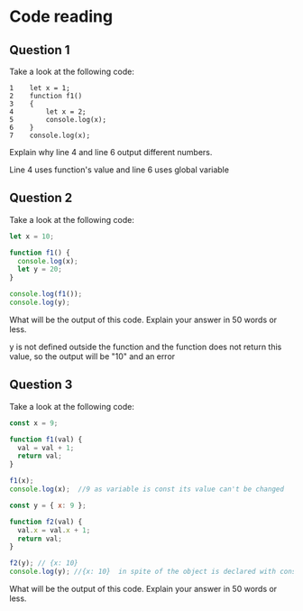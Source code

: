 # Code reading

## Question 1

Take a look at the following code:

```
1    let x = 1;
2    function f1()
3    {
4        let x = 2;
5        console.log(x);
6    }
7    console.log(x);
```

Explain why line 4 and line 6 output different numbers.

Line 4 uses function's value and line 6 uses global variable

## Question 2

Take a look at the following code:

```js
let x = 10;

function f1() {
  console.log(x);
  let y = 20;
}

console.log(f1());
console.log(y);
```

What will be the output of this code. Explain your answer in 50 words or less.

y is not defined outside the function and the function does not return this value, so the output will be "10" and an error
## Question 3

Take a look at the following code:

```js
const x = 9;

function f1(val) {
  val = val + 1;
  return val;
}

f1(x);
console.log(x);  //9 as variable is const its value can't be changed

const y = { x: 9 };

function f2(val) {
  val.x = val.x + 1;
  return val;
}

f2(y); // {x: 10}
console.log(y); //{x: 10}  in spite of the object is declared with const, values of its properties can be changed
```

What will be the output of this code. Explain your answer in 50 words or less.
